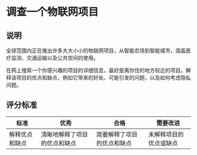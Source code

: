 <!--
CO_OP_TRANSLATOR_METADATA:
{
  "original_hash": "7ef1cec2d27b086032d46ab1958f3e99",
  "translation_date": "2025-08-24T23:31:31+00:00",
  "source_file": "1-getting-started/lessons/1-introduction-to-iot/assignment.md",
  "language_code": "zh"
}
-->
# 调查一个物联网项目

## 说明

全球范围内正在推出许多大大小小的物联网项目，从智能农场到智能城市，涵盖医疗监测、交通运输以及公共空间的使用。

在网上搜索一个你感兴趣的项目的详细信息，最好是离你住的地方较近的项目。解释该项目的优点和缺点，例如它带来的好处、可能引发的问题，以及如何考虑隐私问题。

## 评分标准

| 标准 | 优秀 | 合格 | 需要改进 |
| -------- | --------- | -------- | ----------------- |
| 解释优点和缺点 | 清晰地解释了项目的优点和缺点 | 简要解释了项目的优点和缺点 | 未解释项目的优点或缺点 |
